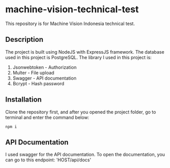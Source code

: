 # machine-vision-technical-test
This repository is for Machine Vision Indonesia technical test.

## Description
The project is built using NodeJS with ExpressJS framework. The database used in this project is PostgreSQL.
The library I used in this project is:
1. Jsonwebtoken - Authorization
2. Multer - File upload
3. Swagger - API documentation
4. Bcrypt - Hash password

## Installation
Clone the repository first, and after you opened the project folder, go to terminal and enter the command below:

```
npm i
```

## API Documentation
I used swagger for the API documentation. To open the documentation, you can go to this endpoint:
'HOST/api/docs'